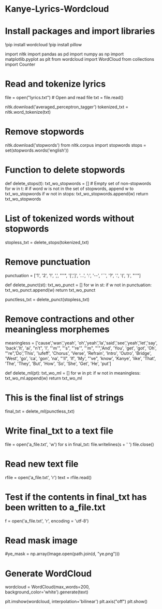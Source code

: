 # Kanye-Lyrics-Wordcloud

# Install packages and import libraries
!pip install wordcloud
!pip install pillow

import nltk
import pandas as pd
import numpy as np
import matplotlib.pyplot as plt
from wordcloud import WordCloud
from collections import Counter

# Read and tokenize lyrics

file = open("lyrics.txt") # Open and read file
txt = file.read()

nltk.download('averaged_perceptron_tagger')
tokenized_txt = nltk.word_tokenize(txt) 

# Remove stopwords

nltk.download('stopwords')
from nltk.corpus import stopwords
stops = set(stopwords.words('english'))


# Function to delete stopwords

def delete_stops(t):
    txt_wo_stopwords = [] # Empty set of non-stopwords
    for w in t:
        # if word w is not in the set of stopwords, append w to txt_wo_stopwords 
        if w not in stops:
            txt_wo_stopwords.append(w)
    return txt_wo_stopwords


# List of tokenized words without stopwords
stopless_txt = delete_stops(tokenized_txt)

# Remove punctuation

punctuation = ['1', '2', '!', ',', "''", '[',']', '...', ':', '--', '``', '?', '.', '(', ')', "''"]


def delete_punct(st):
    txt_wo_punct = []
    for w in st:
        if w not in punctuation:
            txt_wo_punct.append(w)
    return txt_wo_punct

punctless_txt = delete_punct(stopless_txt)

# Remove contractions and other meaningless morphemes

meaningless = ['cause','wan','yeah', 'oh','yeah','la','said','see','yeah','let','say', 'back','It', 'ai', "n't", 'I', "'m'", "'s", "'re'", "'m", "'",'And', 'You', 'get', 'got', 'Oh', "'re",'Do','This', '\ufeff', 'Chorus', 'Verse', 'Refrain', 'Intro', 'Outro', 'Bridge', 'West', 'go', 'ca', 'gon', 'na', "'ll", 'If', 'My', "'ve", 'know', 'Kanye', 'like', 'That', 'The', 'They', 'But', 'How', 'So', 'She', 'Get', 'He', 'put']

def delete_ml(pt):
    txt_wo_ml = []
    for w in pt:
        if w not in meaningless:
            txt_wo_ml.append(w)
    return txt_wo_ml

# This is the final list of strings

final_txt = delete_ml(punctless_txt)

# Write final_txt to a text file 

file = open('a_file.txt', 'w')
for s in final_txt:
    file.writelines(s + ' ')
file.close()

# Read new text file
rfile = open('a_file.txt', 'r')
text = rfile.read()

# Test if the contents in final_txt has been written to a_file.txt

f = open('a_file.txt', 'r', encoding = 'utf-8')

# Read mask image
#ye_mask = np.array(Image.open(path.join(d, "ye.png")))
# Generate WordCloud

wordcloud = WordCloud(max_words=200, background_color='white').generate(text)

plt.imshow(wordcloud, interpolation='bilinear')
plt.axis("off")
plt.show()
